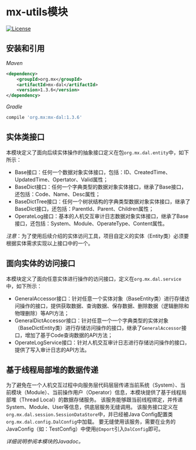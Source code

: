 # mx-utils模块
[![License](http://img.shields.io/:license-mit-blue.svg?style=flat)](http://doge.mit-license.org)

## 安装和引用
*Maven*
```xml
<dependency>
    <groupId>org.mx</groupId>
    <artifactId>mx-dal</artifactId>
    <version>1.3.6</version>
</dependency>
```
*Gradle*
```gradle
compile 'org.mx:mx-dal:1.3.6'
```
## 实体类接口
本模块定义了面向后续实体操作的抽象接口定义在包`org.mx.dal.entity`中，如下所示：
- Base接口：任何一个数据对象实体接口，包括：ID、CreatedTime、UpdatedTime、Opertator、Valid属性；
- BaseDict接口：任何一个字典类型的数据对象实体接口，继承了Base接口，还包括：Code、Name、Desc属性；
- BaseDictTree接口：任何一个树状结构的字典类型数据对象实体接口，继承了BaseDict接口，还包括：ParentId、Parent、Children属性；
- OperateLog接口：基本的人机交互审计日志数据对象实体接口，继承了Base接口，还包括：System、Module、OperateType、Content属性。

*注意*：为了使用后续介绍的实体访问工具，项目自定义的实体（Entity类）必须要根据实体需求实现以上接口中的一个。

## 面向实体的访问接口
本模块定义了面向任意实体进行操作的访问接口，定义在`org.mx.dal.service`中，如下所示：
- GeneralAccessor接口：针对任意一个实体对象（BaseEntity类）进行存储访问操作的接口，提供获取数据、查询数据、保存数据、删除数据（逻辑删除和物理删除）等API方法；
- GeneralDictAccessor接口：针对任意一个一个字典类型的实体对象（BaseDictEntity类）进行存储访问操作的接口，继承了`GeneralAccessor`接口，增加了基于Code查询数据的API方法；
- OperateLogService接口：针对人机交互审计日志进行存储访问操作的接口，提供了写入审计日志的API方法。

## 基于线程局部堆的数据传递
为了避免在一个人机交互过程中向服务层代码层层传递当前系统（System）、当前模块（Module）、当前操作用户（Operator）信息，本模块提供了基于线程局部堆（Thread Local）的数据存储服务。
该服务能够跟当前线程绑定，并传递System、Module、User等信息，供底层服务无缝调用。
该服务接口定义在`org.mx.dal.session.SessionDataStore`中，并已经被Java Config配置类`org.mx.dal.config.DalConfig`中加载。
要无缝使用该服务，需要在业务的JavaConfig（如：TestConfig）中使用`@Import`引入`DalConfig`即可。

*详细说明参阅本模块的Javadoc。*